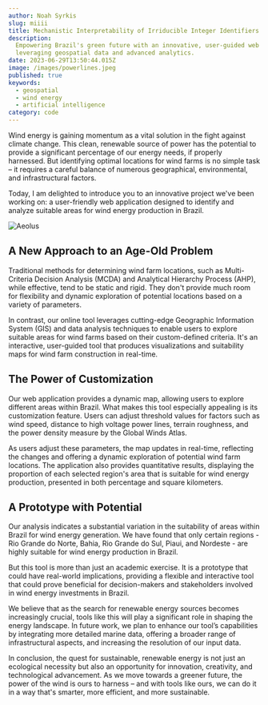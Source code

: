 ```yaml
---
author: Noah Syrkis
slug: miiii
title: Mechanistic Interpretability of Irriducible Integer Identifiers
description:
  Empowering Brazil's green future with an innovative, user-guided web tool for real-time mapping and assessment of suitable wind farm locations,
  leveraging geospatial data and advanced analytics.
date: 2023-06-29T13:50:44.015Z
image: /images/powerlines.jpeg
published: true
keywords:
  - geospatial
  - wind energy
  - artificial intelligence
category: code
---
```


Wind energy is gaining momentum as a vital solution in the fight against climate change. This clean, renewable source of power has the potential to provide a significant percentage of our energy needs, if properly harnessed. But identifying optimal locations for wind farms is no simple task – it requires a careful balance of numerous geographical, environmental, and infrastructural factors.

Today, I am delighted to introduce you to an innovative project we've been working on: a user-friendly web application designed to identify and analyze suitable areas for wind energy production in Brazil.

![Aeolus](/images/mask.png)

## A New Approach to an Age-Old Problem
Traditional methods for determining wind farm locations, such as Multi-Criteria Decision Analysis (MCDA) and Analytical Hierarchy Process (AHP), while effective, tend to be static and rigid. They don't provide much room for flexibility and dynamic exploration of potential locations based on a variety of parameters.

In contrast, our online tool leverages cutting-edge Geographic Information System (GIS) and data analysis techniques to enable users to explore suitable areas for wind farms based on their custom-defined criteria. It's an interactive, user-guided tool that produces visualizations and suitability maps for wind farm construction in real-time.

## The Power of Customization
Our web application provides a dynamic map, allowing users to explore different areas within Brazil. What makes this tool especially appealing is its customization feature. Users can adjust threshold values for factors such as wind speed, distance to high voltage power lines, terrain roughness, and the power density measure by the Global Winds Atlas.

As users adjust these parameters, the map updates in real-time, reflecting the changes and offering a dynamic exploration of potential wind farm locations. The application also provides quantitative results, displaying the proportion of each selected region's area that is suitable for wind energy production, presented in both percentage and square kilometers.


## A Prototype with Potential
Our analysis indicates a substantial variation in the suitability of areas within Brazil for wind energy generation. We have found that only certain regions - Rio Grande do Norte, Bahia, Rio Grande do Sul, Piaui, and Nordeste - are highly suitable for wind energy production in Brazil.

But this tool is more than just an academic exercise. It is a prototype that could have real-world implications, providing a flexible and interactive tool that could prove beneficial for decision-makers and stakeholders involved in wind energy investments in Brazil.

We believe that as the search for renewable energy sources becomes increasingly crucial, tools like this will play a significant role in shaping the energy landscape. In future work, we plan to enhance our tool’s capabilities by integrating more detailed marine data, offering a broader range of infrastructural aspects, and increasing the resolution of our input data.

In conclusion, the quest for sustainable, renewable energy is not just an ecological necessity but also an opportunity for innovation, creativity, and technological advancement. As we move towards a greener future, the power of the wind is ours to harness – and with tools like ours, we can do it in a way that's smarter, more efficient, and more sustainable.
